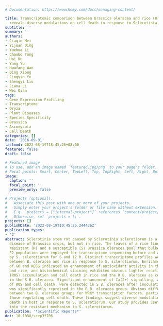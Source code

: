 ```yaml
---
# Documentation: https://wowchemy.com/docs/managing-content/

title: Transcriptomic comparison between Brassica oleracea and rice (Oryza sativa)
  reveals diverse modulations on cell death in response to Sclerotinia sclerotiorum
subtitle: ''
summary: ''
authors:
- Jiaqin Mei
- Yijuan Ding
- Yuehua Li
- Chaobo Tong
- Hai Du
- Yang Yu
- Huafang Wan
- Qing Xiong
- Jingyin Yu
- Shengyi Liu
- Jiana Li
- Wei Qian
tags:
- Gene Expression Profiling
- Transcriptome
- Oryza
- Plant Diseases
- Species Specificity
- Brassica
- Ascomycota
- Cell Death
categories: []
date: '2016-09-01'
lastmod: 2022-08-19T18:45:26+08:00
featured: false
draft: false

# Featured image
# To use, add an image named `featured.jpg/png` to your page's folder.
# Focal points: Smart, Center, TopLeft, Top, TopRight, Left, Right, BottomLeft, Bottom, BottomRight.
image:
  caption: ''
  focal_point: ''
  preview_only: false

# Projects (optional).
#   Associate this post with one or more of your projects.
#   Simply enter your project's folder or file name without extension.
#   E.g. `projects = ["internal-project"]` references `content/project/deep-learning/index.md`.
#   Otherwise, set `projects = []`.
projects: []
publishDate: '2022-08-19T10:45:26.244436Z'
publication_types:
- '2'
abstract: Sclerotinia stem rot caused by Sclerotinia sclerotiorum is a devastating
  disease of Brassica crops, but not in rice. The leaves of a rice line, a partial
  resistant (R) and a susceptible (S) Brassica oleracea pool that bulked from a resistance-segregating
  F2 population were employed for transcriptome sequencing before and after inoculation
  by S. sclerotiorum for 6 and 12 h. Distinct transcriptome profiles were revealed
  between B. oleracea and rice in response to S. sclerotiorum. Enrichment analyses
  of GO and KEGG indicated an enhancement of antioxidant activity in the R B. oleracea
  and rice, and histochemical staining exhibited obvious lighter reactive oxygen species
  (ROS) accumulation and cell death in rice and the R B. oleracea as compared to that
  in the S B. oleracea. Significant enhancement of Ca(2+) signalling, a positive regulator
  of ROS and cell death, were detected in S B. oleracea after inoculation, while it
  was significantly repressed in the R B. oleracea group. Obvious difference was detected
  between two B. oleracea groups for WRKY transcription factors, particularly for
  those regulating cell death. These findings suggest diverse modulations on cell
  death in host in response to S. sclerotiorum. Our study provides useful insight
  into the resistant mechanism to S. sclerotiorum.
publication: '*Scientific Reports*'
doi: 10.1038/srep33706
---
```

